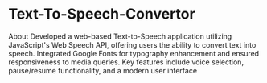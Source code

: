 # Text-To-Speech-Convertor
About Developed a web-based Text-to-Speech application utilizing JavaScript's Web Speech API, offering users the ability to convert text into speech. Integrated Google Fonts for typography enhancement and ensured responsiveness to media queries. Key features include voice selection, pause/resume functionality, and a modern user interface
